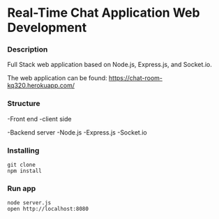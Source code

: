 # Real-Time Chat Application Web Development

### Description

Full Stack web application based on Node.js, Express.js, and Socket.io.

The web application can be found: https://chat-room-kq320.herokuapp.com/

### Structure

-Front end
 -client side

-Backend server
 -Node.js
 -Express.js
 -Socket.io

### Installing

```
git clone
npm install
```

### Run app

```
node server.js
open http://localhost:8080
```

